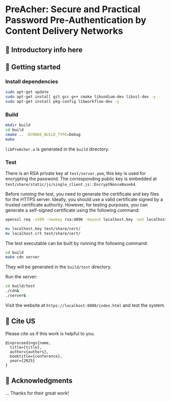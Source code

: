 # PreAcher: Secure and Practical Password Pre-Authentication by Content Delivery Networks


## :bookmark: Introductory info here

## :bookmark: Getting started

### Install dependencies

```bash
sudo apt-get update
sudo apt-get install git gcc g++ cmake libsodium-dev libssl-dev -y
sudo apt-get install pkg-config libworkflow-dev -y
```

### Build

```bash
mkdir build
cd build
cmake .. -DCMAKE_BUILD_TYPE=Debug
make
```

`libPreAcher.a` is generated in the `build` directory.

### Test

There is an RSA private key at `test/server.pem`, this key is used for encrypting the password. The corresponding public key is embedded at
`test/share/static/js/single_client.js::EncryptNonceBase64`.

Before running the test, you need to generate the certificate and key files for the HTTPS server. Ideally, you should use a valid certificate signed by a trusted certificate authority. However, for
testing purposes, you can generate a self-signed certificate using the following command:

```bash
openssl req -x509 -newkey rsa:4096 -keyout localhost.key -out localhost.crt -sha256 -days 3650 -nodes -subj "/"

mv localhost.key test/share/cert/
mv localhost.crt test/share/cert/
```

The test executable can be built by running the following command:

```bash
cd build
make cdn server
```

They will be generated in the `build/test` directory.

Run the server:

```bash
cd build/test
./cdn&
./server&
```

Visit the website at `https://localhost:8000/index.html` and test the system.

## :bookmark: Cite US

Please cite us if this work is helpful to you.

```
@inproceedings{name,
  title={title},
  author={authors},
  booktitle={conference},
  year={2025}
}
```

## :bookmark: Acknowledgments

... Thanks for their great work!
